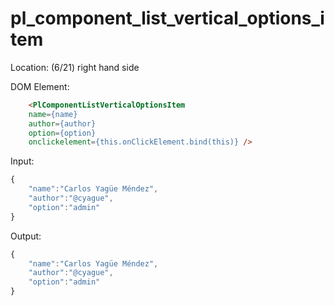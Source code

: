 # pl_component_list_vertical_options_item

Location: (6/21) right hand side

DOM Element:

```html
    <PlComponentListVerticalOptionsItem
    name={name}
    author={author}
    option={option}
    onclickelement={this.onClickElement.bind(this)} />
```

Input:

```javascript
{
    "name":"Carlos Yagüe Méndez",
    "author":"@cyague",
    "option":"admin"
}
```

Output:

```javascript
{
    "name":"Carlos Yagüe Méndez",
    "author":"@cyague",
    "option":"admin"
}
```